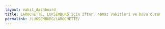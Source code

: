 ```yaml
---
layout: vakit_dashboard
title: LAROCHETTE, LUKSEMBURG için iftar, namaz vakitleri ve hava durumu - ilçe/eyalet seç
permalink: /LUKSEMBURG/LAROCHETTE/
---
```


<script type="text/javascript">
  var GLOBAL_COUNTRY = 'LUKSEMBURG';
  var GLOBAL_CITY = 'LAROCHETTE';
  var GLOBAL_STATE = '';
  var lat = 72;
  var lon = 21;
</script>
